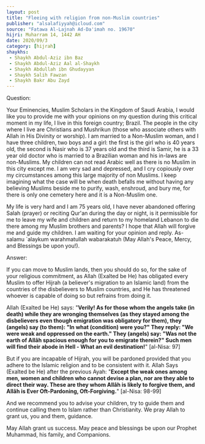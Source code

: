 ```yaml
---
layout: post
title: "Fleeing with religion from non-Muslim countries"
publisher: "alsalafiyyah@icloud.com"
source: "Fatawa Al-Lajnah Ad-Da'imah no. 19670"
hijri: Muharram 14, 1442 AH
date: 2020/09/3
category: [hijrah]
shaykhs: 
 - Shaykh Abdul-Aziz ibn Baz
 - Shaykh Abdul-Aziz Aal al-Shaykh
 - Shaykh Abdullah ibn Ghudayyan
 - Shaykh Salih Fawzan
 - Shaykh Bakr Abu Zayd
---
```


Question:

Your Eminencies, Muslim Scholars in the Kingdom of Saudi Arabia, I would like you to provide me with your opinions on my question during this critical moment in my life, I live in this foreign country; Brazil. The people in the city where I live are Christians and Mushrikun (those who associate others with Allah in His Divinity or worship). I am married to a Non-Muslim woman, and I have three children, two boys and a girl: the first is the girl who is 40 years old, the second is Nasir who is 37 years old and the third is Samir, he is a 33 year old doctor who is married to a Brazilian woman and his in-laws are non-Muslims. My children can not read Arabic well as there is no Muslim in this city except me. I am very sad and depressed, and I cry copiously over my circumstances among this large majority of non Muslims. I keep imagining what the case will be when death befalls me without having any believing Muslims beside me to purify, wash, enshroud, and bury me, for there is only one cemetery here and it is a Non-Muslim one. 

My life is very hard and I am 75 years old, I have never abandoned offering Salah (prayer) or reciting Qur'an during the day or night, is it permissible for me to leave my wife and children and return to my homeland Lebanon to die there among my Muslim brothers and parents? I hope that Allah will forgive me and guide my children. I am waiting for your opinion and reply. As-salamu `alaykum warahmatullah wabarakatuh (May Allah's Peace, Mercy, and Blessings be upon you!). 

Answer:

If you can move to Muslim lands, then you should do so, for the sake of your religious commitment, as Allah (Exalted be He) has obligated every Muslim to offer Hijrah (a believer's migration to an Islamic land) from the countries of the disbelievers to Muslim countries, and He has threatened whoever is capable of doing so but refrains from doing it. 

Allah (Exalted be He) says: "**Verily! As for those whom the angels take (in death) while they are wronging themselves (as they stayed among the disbelievers even though emigration was obligatory for them), they (angels) say (to them): "In what (condition) were you?" They reply: "We were weak and oppressed on the earth." They (angels) say: "Was not the earth of Allâh spacious enough for you to emigrate therein?" Such men will find their abode in Hell - What an evil destination!**" [al-Nisa: 97]

But if you are incapable of Hijrah, you will be pardoned provided that you adhere to the Islamic religion and to be consistent with it. Allah Says (Exalted be He) after the previous Ayah: "**Except the weak ones among men, women and children who cannot devise a plan, nor are they able to direct their way. These are they whom Allâh is likely to forgive them, and Allâh is Ever Oft-Pardoning, Oft-Forgiving.**" [al-Nisa: 98-99]

And we recommend you to advise your children, try to guide them and continue calling them to Islam rather than Christianity. We pray Allah to grant us, you and them, guidance.

May Allah grant us success. May peace and blessings be upon our Prophet Muhammad, his family, and Companions. 

